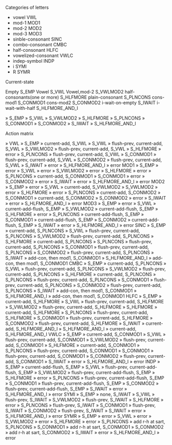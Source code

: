 
Categories of letters

* vowel                 VWL
* mod-1                 MOD1
* mod-2                 MOD2
* mod-3                 MOD3
* sinble-consonant      SINC
* combo-consonant       CMBC
* half-consonant        HLFC
* vowelized-consonant   VWLC
* indep-symbol          INDP
* i                     SYMI
* R                     SYMR

Current-state

 Empty                         S_EMP
 Vowel                         S_VWL
 Vowel,mod-2                   S_VWLMOD2
 half-consonants(one or more)  S_HLFMORE
 plain-consonant               S_PLNCONS
 cons-mod1                     S_CONMOD1
 cons-mod2                     S_CONMOD2
 i-wait-on-empty               S_IWAIT
 i-wait-with-half              S_HLFMORE_AND_I


  » S_EMP
  » S_VWL
  » S_VWLMOD2
  » S_HLFMORE
  » S_PLNCONS
  » S_CONMOD1
  » S_CONMOD2
  » S_IWAIT
  » S_HLFMORE_AND_I



Action matrix

» VWL
  » S_EMP
    » current-add,  S_VWL
  » S_VWL
    » flush-prev, current-add, S_VWL
  » S_VWLMOD2
    » flush-prev, current-add, S_VWL
  » S_HLFMORE
    » error
  » S_PLNCONS
    » flush-prev, current-add, S_VWL
  » S_CONMOD1
    » flush-prev, current-add, S_VWL
  » S_CONMOD2
    » flush-prev, current-add, S_VWL
  » S_IWAIT
    » error
  » S_HLFMORE_AND_I
    » error
MOD1
  » S_EMP
    » error
  » S_VWL
    » error
  » S_VWLMOD2
    » error
  » S_HLFMORE
    » error
  » S_PLNCONS
    » current-add, S_CONMOD1
  » S_CONMOD1
    » error
  » S_CONMOD2
    » error
  » S_IWAIT
    » error
  » S_HLFMORE_AND_I
    » error
MOD2
  » S_EMP
    » error
  » S_VWL
    » current-add, S_VWLMOD2
  » S_VWLMOD2
    » error
  » S_HLFMORE
    » error
  » S_PLNCONS
    » current-add, S_CONMOD2
  » S_CONMOD1
    » current-add, S_CONMOD2
  » S_CONMOD2
    » error
  » S_IWAIT
    » error
  » S_HLFMORE_AND_I
    » error
MOD3
  » S_EMP
    » error
  » S_VWL
    » current-add-flush, S_EMP
  » S_VWLMOD2
    » current-add-flush, S_EMP
  » S_HLFMORE
    » error
  » S_PLNCONS
    » current-add-flush, S_EMP
  » S_CONMOD1
    » current-add-flush, S_EMP
  » S_CONMOD2
    » current-add-flush, S_EMP
  » S_IWAIT
    » error
  » S_HLFMORE_AND_I
    » error
SINC
  » S_EMP
    » current-add, S_PLNCONS
  » S_VWL
    » flush-prev, current-add, S_PLNCONS
  » S_VWLMOD2
    » flush-prev, current-add, S_PLNCONS
  » S_HLFMORE
    » current-add, S_PLNCONS
  » S_PLNCONS
    » flush-prev, current-add, S_PLNCONS
  » S_CONMOD1
    » flush-prev, current-add, S_PLNCONS
  » S_CONMOD2
    » flush-prev, current-add, S_PLNCONS
  » S_IWAIT
    » add-con, then mod1, S_CONMOD1
  » S_HLFMORE_AND_I
    » add-con, then mod1, S_CONMOD1
CMBC
  » S_EMP
    » current-add, S_PLNCONS
  » S_VWL
    » flush-prev, current-add, S_PLNCONS
  » S_VWLMOD2
    » flush-prev, current-add, S_PLNCONS
  » S_HLFMORE
    » current-add, S_PLNCONS
  » S_PLNCONS
    » flush-prev, current-add, S_PLNCONS
  » S_CONMOD1
    » flush-prev, current-add, S_PLNCONS
  » S_CONMOD2
    » flush-prev, current-add, S_PLNCONS
  » S_IWAIT
    » add-con, then mod1, S_CONMOD1
  » S_HLFMORE_AND_I
    » add-con, then mod1, S_CONMOD1
HLFC
  » S_EMP
    » current-add, S_HLFMORE
  » S_VWL
    » flush-prev, current-add, S_HLFMORE
  » S_VWLMOD2
    » flush-prev, current-add, S_HLFMORE
  » S_HLFMORE
    » current-add, S_HLFMORE
  » S_PLNCONS
    » flush-prev, current-add, S_HLFMORE
  » S_CONMOD1
    » flush-prev, current-add, S_HLFMORE
  » S_CONMOD2
    » flush-prev, current-add, S_HLFMORE
  » S_IWAIT
    » current-add, S_HLFMORE_AND_I
  » S_HLFMORE_AND_I
    » current-add, S_HLFMORE_AND_I
VWLC
  » S_EMP
    » current-add, S_CONMOD1
  » S_VWL
    » flush-prev, current-add, S_CONMOD1
  » S_VWLMOD2
    » flush-prev, current-add, S_CONMOD1
  » S_HLFMORE
    » current-add, S_CONMOD1
  » S_PLNCONS
    » flush-prev, current-add, S_CONMOD1
  » S_CONMOD1
    » flush-prev, current-add, S_CONMOD1
  » S_CONMOD2
    » flush-prev, current-add, S_CONMOD1
  » S_IWAIT
    » error
  » S_HLFMORE_AND_I
    » error
INDP
  » S_EMP
    » current-add-flush, S_EMP
  » S_VWL
    » flush-prev, current-add-flush, S_EMP
  » S_VWLMOD2
    » flush-prev, current-add-flush, S_EMP
  » S_HLFMORE
    » error
  » S_PLNCONS
    » flush-prev, current-add-flush, S_EMP
  » S_CONMOD1
    » flush-prev, current-add-flush, S_EMP
  » S_CONMOD2
    » flush-prev, current-add-flush, S_EMP
  » S_IWAIT
    » error
  » S_HLFMORE_AND_I
    » error
SYMI
  » S_EMP
    » none, S_IWAIT
  » S_VWL
    » flush-prev, S_IWAIT
  » S_VWLMOD2
    » flush-prev, S_IWAIT
  » S_HLFMORE
    » error
  » S_PLNCONS
    » flush-prev, S_IWAIT
  » S_CONMOD1
    » flush-prev, S_IWAIT
  » S_CONMOD2
    » flush-prev, S_IWAIT
  » S_IWAIT
    » error
  » S_HLFMORE_AND_I
    » error
SYMR
  » S_EMP
    » error
  » S_VWL
    » error
  » S_VWLMOD2
    » error
  » S_HLFMORE
    » error
  » S_PLNCONS
    » add r-h at sart, S_PLNCONS
  » S_CONMOD1
    » add r-h at sart, S_CONMOD1
  » S_CONMOD2
    » add r-h at sart, S_CONMOD2
  » S_IWAIT
    » error
  » S_HLFMORE_AND_I
    » error
